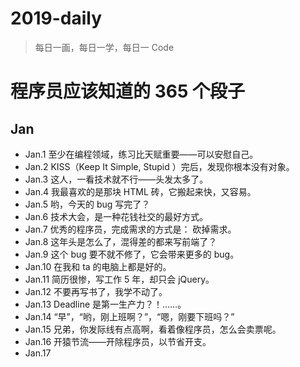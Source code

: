  # 2019-daily

> 每日一画，每日一学，每日一 Code

# 程序员应该知道的 365 个段子

## Jan

 - Jan.1 至少在编程领域，练习比天赋重要——可以安慰自己。
 - Jan.2 KISS（Keep It Simple, Stupid ）完后，发现你根本没有对象。
 - Jan.3 这人，一看技术就不行——头发太多了。
 - Jan.4 我最喜欢的是那块 HTML 砖，它搬起来快，又容易。
 - Jan.5 哟，今天的 bug 写完了？
 - Jan.6 技术大会，是一种花钱社交的最好方式。
 - Jan.7 优秀的程序员，完成需求的方式是： 砍掉需求。
 - Jan.8 这年头是怎么了，混得差的都来写前端了？
 - Jan.9 这个 bug 要不就不修了，它会带来更多的 bug。
 - Jan.10 在我和 ta 的电脑上都是好的。
 - Jan.11 简历很惨，写工作 5 年，却只会 jQuery。
 - Jan.12 不要再写书了，我学不动了。
 - Jan.13 Deadline 是第一生产力？！……。
 - Jan.14 “早”，“哟，刚上班啊？”，“嗯，刚要下班吗？”
 - Jan.15 兄弟，你发际线有点高啊，看着像程序员，怎么会卖票呢。
 - Jan.16 开猿节流——开除程序员，以节省开支。
 - Jan.17 
